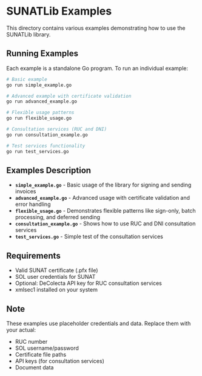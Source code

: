 # SUNATLib Examples

This directory contains various examples demonstrating how to use the SUNATLib library.

## Running Examples

Each example is a standalone Go program. To run an individual example:

```bash
# Basic example
go run simple_example.go

# Advanced example with certificate validation
go run advanced_example.go

# Flexible usage patterns
go run flexible_usage.go

# Consultation services (RUC and DNI)
go run consultation_example.go

# Test services functionality
go run test_services.go
```

## Examples Description

- **`simple_example.go`** - Basic usage of the library for signing and sending invoices
- **`advanced_example.go`** - Advanced usage with certificate validation and error handling
- **`flexible_usage.go`** - Demonstrates flexible patterns like sign-only, batch processing, and deferred sending
- **`consultation_example.go`** - Shows how to use RUC and DNI consultation services
- **`test_services.go`** - Simple test of the consultation services

## Requirements

- Valid SUNAT certificate (.pfx file)
- SOL user credentials for SUNAT
- Optional: DeColecta API key for RUC consultation services
- xmlsec1 installed on your system

## Note

These examples use placeholder credentials and data. Replace them with your actual:
- RUC number
- SOL username/password  
- Certificate file paths
- API keys (for consultation services)
- Document data